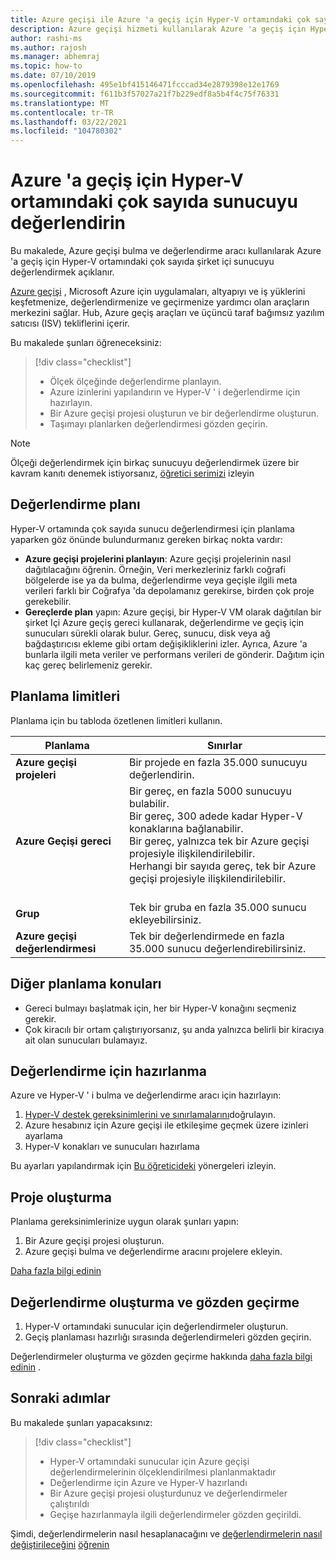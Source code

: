 ```yaml
---
title: Azure geçişi ile Azure 'a geçiş için Hyper-V ortamındaki çok sayıda sunucuyu değerlendirin | Microsoft Docs
description: Azure geçişi hizmeti kullanılarak Azure 'a geçiş için Hyper-V ortamındaki çok sayıda sunucunun nasıl değerlendirileneceğini açıklar.
author: rashi-ms
ms.author: rajosh
ms.manager: abhemraj
ms.topic: how-to
ms.date: 07/10/2019
ms.openlocfilehash: 495e1bf415146471fcccad34e2879398e12e1769
ms.sourcegitcommit: f611b3f57027a21f7b229edf8a5b4f4c75f76331
ms.translationtype: MT
ms.contentlocale: tr-TR
ms.lasthandoff: 03/22/2021
ms.locfileid: "104780302"
---
```

# <a name="assess-large-numbers-of-servers-in-hyper-v-environment-for-migration-to-azure"></a>Azure 'a geçiş için Hyper-V ortamındaki çok sayıda sunucuyu değerlendirin

Bu makalede, Azure geçişi bulma ve değerlendirme aracı kullanılarak Azure 'a geçiş için Hyper-V ortamındaki çok sayıda şirket içi sunucuyu değerlendirmek açıklanır.

[Azure geçişi](migrate-services-overview.md) , Microsoft Azure için uygulamaları, altyapıyı ve iş yüklerini keşfetmenize, değerlendirmenize ve geçirmenize yardımcı olan araçların merkezini sağlar. Hub, Azure geçiş araçları ve üçüncü taraf bağımsız yazılım satıcısı (ISV) tekliflerini içerir. 


Bu makalede şunları öğreneceksiniz:
> [!div class="checklist"]
> * Ölçek ölçeğinde değerlendirme planlayın.
> * Azure izinlerini yapılandırın ve Hyper-V ' i değerlendirme için hazırlayın.
> * Bir Azure geçişi projesi oluşturun ve bir değerlendirme oluşturun.
> * Taşımayı planlarken değerlendirmesi gözden geçirin.


> [!NOTE]
> Ölçeği değerlendirmek için birkaç sunucuyu değerlendirmek üzere bir kavram kanıtı denemek istiyorsanız, [öğretici serimizi](./tutorial-discover-hyper-v.md) izleyin

## <a name="plan-for-assessment"></a>Değerlendirme planı

Hyper-V ortamında çok sayıda sunucu değerlendirmesi için planlama yaparken göz önünde bulundurmanız gereken birkaç nokta vardır:

- **Azure geçişi projelerini planlayın**: Azure geçişi projelerinin nasıl dağıtılacağını öğrenin. Örneğin, Veri merkezleriniz farklı coğrafi bölgelerde ise ya da bulma, değerlendirme veya geçişle ilgili meta verileri farklı bir Coğrafya 'da depolamanız gerekirse, birden çok proje gerekebilir.
- **Gereçlerde plan** yapın: Azure geçişi, bir Hyper-V VM olarak dağıtılan bir şirket Içi Azure geçiş gereci kullanarak, değerlendirme ve geçiş için sunucuları sürekli olarak bulur. Gereç, sunucu, disk veya ağ bağdaştırıcısı ekleme gibi ortam değişikliklerini izler. Ayrıca, Azure 'a bunlarla ilgili meta veriler ve performans verileri de gönderir. Dağıtım için kaç gereç belirlemeniz gerekir.


## <a name="planning-limits"></a>Planlama limitleri
 
Planlama için bu tabloda özetlenen limitleri kullanın.

**Planlama** | **Sınırlar**
--- | --- 
**Azure geçişi projeleri** | Bir projede en fazla 35.000 sunucuyu değerlendirin.
**Azure Geçişi gereci** | Bir gereç, en fazla 5000 sunucuyu bulabilir.<br/> Bir gereç, 300 adede kadar Hyper-V konaklarına bağlanabilir.<br/> Bir gereç, yalnızca tek bir Azure geçişi projesiyle ilişkilendirilebilir.<br/> Herhangi bir sayıda gereç, tek bir Azure geçişi projesiyle ilişkilendirilebilir. <br/><br/> 
**Grup** | Tek bir gruba en fazla 35.000 sunucu ekleyebilirsiniz.
**Azure geçişi değerlendirmesi** | Tek bir değerlendirmede en fazla 35.000 sunucu değerlendirebilirsiniz.



## <a name="other-planning-considerations"></a>Diğer planlama konuları

- Gereci bulmayı başlatmak için, her bir Hyper-V konağını seçmeniz gerekir. 
- Çok kiracılı bir ortam çalıştırıyorsanız, şu anda yalnızca belirli bir kiracıya ait olan sunucuları bulamayız. 

## <a name="prepare-for-assessment"></a>Değerlendirme için hazırlanma

Azure ve Hyper-V ' i bulma ve değerlendirme aracı için hazırlayın: 

1. [Hyper-V destek gereksinimlerini ve sınırlamalarını](migrate-support-matrix-hyper-v.md)doğrulayın.
2. Azure hesabınız için Azure geçişi ile etkileşime geçmek üzere izinleri ayarlama
3. Hyper-V konakları ve sunucuları hazırlama

Bu ayarları yapılandırmak için [Bu öğreticideki](./tutorial-discover-hyper-v.md) yönergeleri izleyin.

## <a name="create-a-project"></a>Proje oluşturma

Planlama gereksinimlerinize uygun olarak şunları yapın:

1. Bir Azure geçişi projesi oluşturun.
2. Azure geçişi bulma ve değerlendirme aracını projelere ekleyin.

[Daha fazla bilgi edinin](./create-manage-projects.md)

## <a name="create-and-review-an-assessment"></a>Değerlendirme oluşturma ve gözden geçirme

1. Hyper-V ortamındaki sunucular için değerlendirmeler oluşturun.
1. Geçiş planlaması hazırlığı sırasında değerlendirmeleri gözden geçirin.

Değerlendirmeler oluşturma ve gözden geçirme hakkında [daha fazla bilgi edinin](tutorial-assess-hyper-v.md) .
    

## <a name="next-steps"></a>Sonraki adımlar

Bu makalede şunları yapacaksınız:
 
> [!div class="checklist"] 
> * Hyper-V ortamındaki sunucular için Azure geçişi değerlendirmelerinin ölçeklendirilmesi planlanmaktadır
> * Değerlendirme için Azure ve Hyper-V hazırlandı
> * Bir Azure geçişi projesi oluşturdunuz ve değerlendirmeler çalıştırıldı
> * Geçişe hazırlanmayla ilgili değerlendirmeler gözden geçirildi.

Şimdi, değerlendirmelerin nasıl hesaplanacağını ve [değerlendirmelerin nasıl değiştirileceğini](how-to-modify-assessment.md) [öğrenin](concepts-assessment-calculation.md)